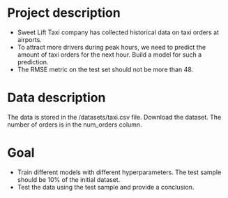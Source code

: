 # Project description
- Sweet Lift Taxi company has collected historical data on taxi orders at airports. 
- To attract more drivers during peak hours, we need to predict the amount of taxi orders for the next hour. Build a model for such a prediction.
- The RMSE metric on the test set should not be more than 48.

# Data description
The data is stored in the /datasets/taxi.csv file. Download the dataset.
The number of orders is in the num_orders column.

# Goal
- Train different models with different hyperparameters. The test sample should be 10% of the initial dataset.
- Test the data using the test sample and provide a conclusion.
